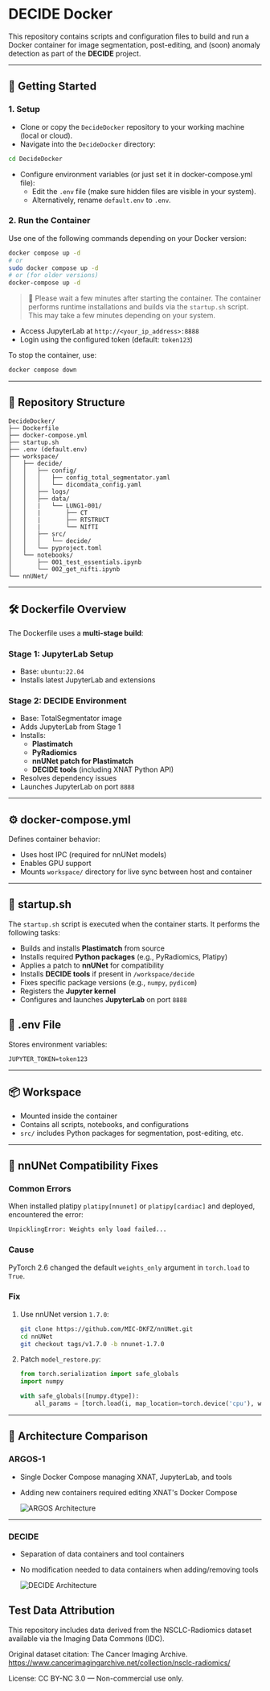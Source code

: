 # DECIDE Docker

This repository contains scripts and configuration files to build and run a Docker container for image segmentation, post-editing, and (soon) anomaly detection as part of the **DECIDE** project.

---

## 🚀 Getting Started

### 1. Setup

- Clone or copy the `DecideDocker` repository to your working machine (local or cloud).
- Navigate into the `DecideDocker` directory:
```sh
cd DecideDocker
```
- Configure environment variables (or just set it in docker-compose.yml file):
  - Edit the `.env` file (make sure hidden files are visible in your system).
  - Alternatively, rename `default.env` to `.env`.

### 2. Run the Container

Use one of the following commands depending on your Docker version:

```sh
docker compose up -d
# or
sudo docker compose up -d
# or (for older versions)
docker-compose up -d
```

> 🔄 Please wait a few minutes after starting the container.
> The container performs runtime installations and builds via the `startup.sh` script. This may take a few minutes depending on your system.

- Access JupyterLab at `http://<your_ip_address>:8888`
- Login using the configured token (default: `token123`)

To stop the container, use:

```sh
docker compose down
```

---

## 📁 Repository Structure

```
DecideDocker/
├── Dockerfile
├── docker-compose.yml
├── startup.sh
├── .env (default.env)
├── workspace/
│   ├── decide/
│   │   ├── config/
│   │   │   ├── config_total_segmentator.yaml
│   │   │   └── dicomdata_config.yaml
│   │   ├── logs/
│   │   ├── data/
│   │   |   └── LUNG1-001/
│   │   |       ├── CT
│   │   |       ├── RTSTRUCT
│   │   |       └── NIfTI
│   │   ├── src/
│   │   │   └── decide/
│   │   └── pyproject.toml
│   └── notebooks/
│       ├── 001_test_essentials.ipynb
│       └── 002_get_nifti.ipynb
└── nnUNet/
```

---

## 🛠 Dockerfile Overview

The Dockerfile uses a **multi-stage build**:

### Stage 1: JupyterLab Setup
- Base: `ubuntu:22.04`
- Installs latest JupyterLab and extensions

### Stage 2: DECIDE Environment
- Base: TotalSegmentator image
- Adds JupyterLab from Stage 1
- Installs:
  - **Plastimatch**
  - **PyRadiomics**
  - **nnUNet patch for Plastimatch**
  - **DECIDE tools** (including XNAT Python API)
- Resolves dependency issues
- Launches JupyterLab on port `8888`

---

## ⚙️ docker-compose.yml

Defines container behavior:

- Uses host IPC (required for nnUNet models)
- Enables GPU support
- Mounts `workspace/` directory for live sync between host and container

---
## 📜 startup.sh

The `startup.sh` script is executed when the container starts. It performs the following tasks:

- Builds and installs **Plastimatch** from source
- Installs required **Python packages** (e.g., PyRadiomics, Platipy)
- Applies a patch to **nnUNet** for compatibility
- Installs **DECIDE tools** if present in `/workspace/decide`
- Fixes specific package versions (e.g., `numpy`, `pydicom`)
- Registers the **Jupyter kernel**
- Configures and launches **JupyterLab** on port `8888`
## 🔐 .env File

Stores environment variables:

```env
JUPYTER_TOKEN=token123
```

---

## 📦 Workspace

- Mounted inside the container
- Contains all scripts, notebooks, and configurations
- `src/` includes Python packages for segmentation, post-editing, etc.

---

## 🧠 nnUNet Compatibility Fixes

### Common Errors

When installed platipy `platipy[nnunet]` or `platipy[cardiac]`  and deployed, encountered the error:

```text
UnpicklingError: Weights only load failed...
```

### Cause

PyTorch 2.6 changed the default `weights_only` argument in `torch.load` to `True`.

### Fix

1. Use nnUNet version `1.7.0`:
   ```sh
   git clone https://github.com/MIC-DKFZ/nnUNet.git
   cd nnUNet
   git checkout tags/v1.7.0 -b nnunet-1.7.0
   ```

2. Patch `model_restore.py`:

    ```python
    from torch.serialization import safe_globals
    import numpy

    with safe_globals([numpy.dtype]):
        all_params = [torch.load(i, map_location=torch.device('cpu'), weights_only=False) for i in all_best_model_files]
    ```

---

## 🧱 Architecture Comparison

### ARGOS-1

- Single Docker Compose managing XNAT, JupyterLab, and tools
- Adding new containers required editing XNAT's Docker Compose

    ![ARGOS Architecture](/images/argos_data_preprocessing.png)
---

### DECIDE

- Separation of data containers and tool containers
- No modification needed to data containers when adding/removing tools

    ![DECIDE Architecture](/images/decide_data_preprocessing.png)

## Test Data Attribution

This repository includes data derived from the NSCLC-Radiomics dataset available via the Imaging Data Commons (IDC).

Original dataset citation:
The Cancer Imaging Archive. https://www.cancerimagingarchive.net/collection/nsclc-radiomics/

License: CC BY-NC 3.0 — Non-commercial use only.
